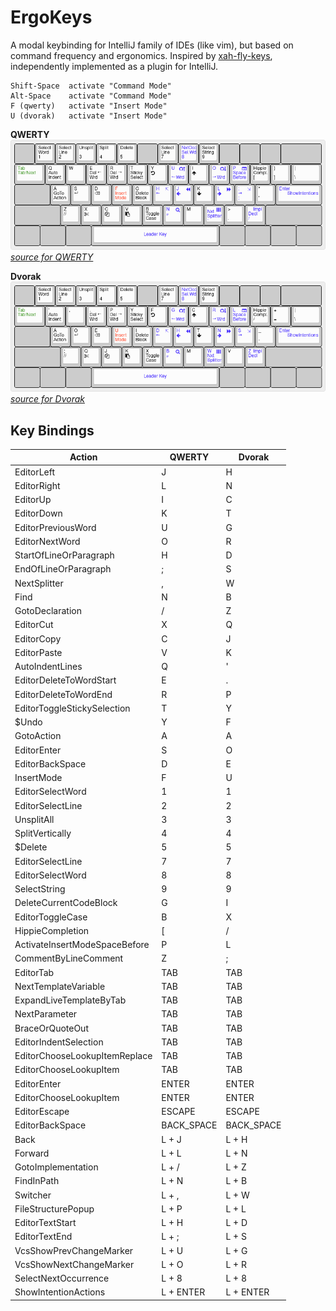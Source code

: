 ErgoKeys
========

A modal keybinding for IntelliJ family of IDEs (like vim), but based on command frequency and ergonomics.
Inspired by [xah-fly-keys](https://github.com/xahlee/xah-fly-keys), independently implemented as a plugin for IntelliJ.

    Shift-Space  activate "Command Mode"
    Alt-Space    activate "Command Mode"
    F (qwerty)   activate "Insert Mode"
    U (dvorak)   activate "Insert Mode"

**QWERTY**
![Image of Yaktocat](doc/ergokeys-qwerty.png)
*[source for QWERTY](http://www.keyboard-layout-editor.com/#/gists/a8580928ecd9d38a04dded8eb23be192)*

**Dvorak**
![Image of Yaktocat](doc/ergokeys-dvorak.png)
*[source for Dvorak](http://www.keyboard-layout-editor.com/#/gists/79024072711c13021d73ba30117bf79b)*

## Key Bindings

Action                        | QWERTY | Dvorak
------------------------------|--------|-------
EditorLeft                    |   J    |   H
EditorRight                   |   L    |   N
EditorUp                      |   I    |   C
EditorDown                    |   K    |   T
EditorPreviousWord            |   U    |   G
EditorNextWord                |   O    |   R
StartOfLineOrParagraph        |   H    |   D
EndOfLineOrParagraph          |   ;    |   S
NextSplitter                  |   ,    |   W
Find                          |   N    |   B
GotoDeclaration               |   /    |   Z
EditorCut                     |   X    |   Q
EditorCopy                    |   C    |   J
EditorPaste                   |   V    |   K
AutoIndentLines               |   Q    |   '
EditorDeleteToWordStart       |   E    |   .
EditorDeleteToWordEnd         |   R    |   P
EditorToggleStickySelection   |   T    |   Y
$Undo                         |   Y    |   F
GotoAction                    |   A    |   A
EditorEnter                   |   S    |   O
EditorBackSpace               |   D    |   E
InsertMode                    |   F    |   U
EditorSelectWord              |   1    |   1
EditorSelectLine              |   2    |   2
UnsplitAll                    |   3    |   3
SplitVertically               |   4    |   4
$Delete                       |   5    |   5
EditorSelectLine              |   7    |   7
EditorSelectWord              |   8    |   8
SelectString                  |   9    |   9
DeleteCurrentCodeBlock        |   G    |   I
EditorToggleCase              |   B    |   X
HippieCompletion              |   [    |   /
ActivateInsertModeSpaceBefore |   P    |   L
CommentByLineComment          |   Z    |   ;
EditorTab                     |  TAB   |  TAB
NextTemplateVariable          |  TAB   |  TAB
ExpandLiveTemplateByTab       |  TAB   |  TAB
NextParameter                 |  TAB   |  TAB
BraceOrQuoteOut               |  TAB   |  TAB
EditorIndentSelection         |  TAB   |  TAB
EditorChooseLookupItemReplace |  TAB   |  TAB
EditorChooseLookupItem        |  TAB   |  TAB
EditorEnter                   | ENTER  | ENTER
EditorChooseLookupItem        | ENTER  | ENTER
EditorEscape                  | ESCAPE     | ESCAPE
EditorBackSpace               | BACK_SPACE | BACK_SPACE
Back                          | L + J      |  L + H
Forward                       | L + L      |  L + N
GotoImplementation            | L + /      |  L + Z
FindInPath                    | L + N      |  L + B
Switcher                      | L + ,      |  L + W
FileStructurePopup            | L + P      |  L + L
EditorTextStart               | L + H      |  L + D
EditorTextEnd                 | L + ;      |  L + S
VcsShowPrevChangeMarker       | L + U      |  L + G
VcsShowNextChangeMarker       | L + O      |  L + R
SelectNextOccurrence          | L + 8      |  L + 8
ShowIntentionActions          | L + ENTER  |  L + ENTER
